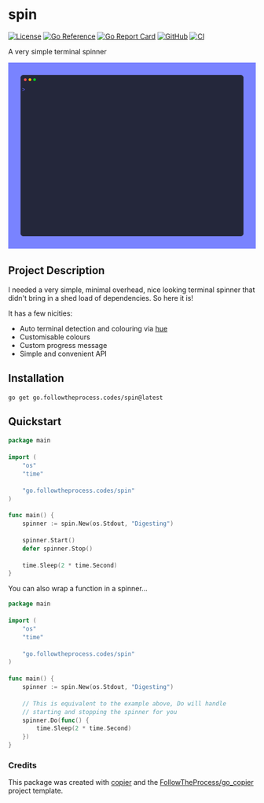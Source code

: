 # spin

[![License](https://img.shields.io/github/license/FollowTheProcess/spin)](https://github.com/FollowTheProcess/spin)
[![Go Reference](https://pkg.go.dev/badge/go.followtheprocess.codes/spin.svg)](https://pkg.go.dev/go.followtheprocess.codes/spin)
[![Go Report Card](https://goreportcard.com/badge/github.com/FollowTheProcess/spin)](https://goreportcard.com/report/github.com/FollowTheProcess/spin)
[![GitHub](https://img.shields.io/github/v/release/FollowTheProcess/spin?logo=github&sort=semver)](https://github.com/FollowTheProcess/spin)
[![CI](https://github.com/FollowTheProcess/spin/workflows/CI/badge.svg)](https://github.com/FollowTheProcess/spin/actions?query=workflow%3ACI)

A very simple terminal spinner

<p align="center">
<img src="https://github.com/FollowTheProcess/spin/raw/main/docs/img/demo.gif" alt="demo">
</p>

## Project Description

I needed a very simple, minimal overhead, nice looking terminal spinner that didn't bring in a shed load of dependencies. So here it is!

It has a few nicities:

- Auto terminal detection and colouring via [hue]
- Customisable colours
- Custom progress message
- Simple and convenient API

## Installation

```shell
go get go.followtheprocess.codes/spin@latest
```

## Quickstart

```go
package main

import (
    "os"
    "time"
    
    "go.followtheprocess.codes/spin"
)

func main() {
    spinner := spin.New(os.Stdout, "Digesting")

    spinner.Start()
    defer spinner.Stop()

    time.Sleep(2 * time.Second)
}
```

You can also wrap a function in a spinner...

```go
package main

import (
    "os"
    "time"
    
    "go.followtheprocess.codes/spin"
)

func main() {
    spinner := spin.New(os.Stdout, "Digesting")

    // This is equivalent to the example above, Do will handle
    // starting and stopping the spinner for you
    spinner.Do(func() {
        time.Sleep(2 * time.Second)
    })
}
```

### Credits

This package was created with [copier] and the [FollowTheProcess/go_copier] project template.

[copier]: https://copier.readthedocs.io/en/stable/
[FollowTheProcess/go_copier]: https://github.com/FollowTheProcess/go_copier
[hue]: https://github.com/FollowTheProcess/hue
